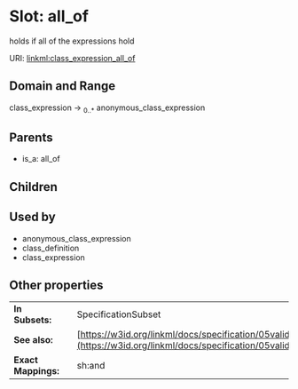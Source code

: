 
# Slot: all_of


holds if all of the expressions hold

URI: [linkml:class_expression_all_of](https://w3id.org/linkml/class_expression_all_of)


## Domain and Range

class_expression &#8594;  <sub>0..\*</sub> anonymous_class_expression

## Parents

 *  is_a: all_of

## Children


## Used by

 * anonymous_class_expression
 * class_definition
 * class_expression

## Other properties

|  |  |  |
| --- | --- | --- |
| **In Subsets:** | | SpecificationSubset |
| **See also:** | | [https://w3id.org/linkml/docs/specification/05validation/#rules](https://w3id.org/linkml/docs/specification/05validation/#rules) |
| **Exact Mappings:** | | sh:and |

